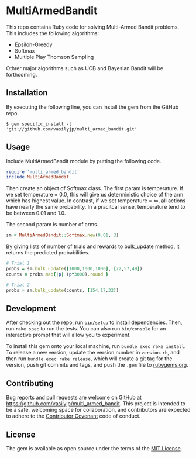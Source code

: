 # MultiArmedBandit

This repo contains Ruby code for solving Multi-Armed Bandit problems. This includes the following algorithms:

* Epsilon-Greedy
* Softmax
* Multiple Play Thomson Sampling

Othrer major algorithms such as UCB and Bayesian Bandit will be forthcoming.

## Installation

By executing the following line, you can install the gem from the GitHub repo.

    $ gem specific_install -l 'git://github.com/vasilyjp/multi_armed_bandit.git'


## Usage

Include MultiArmedBandit module by putting the following code.
```ruby
require 'multi_armed_bandit'
include MultiArmedBandit
```

Then create an object of Softmax class. The first param is temperature. If we set temperature = 0.0, this will give us deterministic choice of the arm which has highest value. In contrast, if we set temperature = ∞, all actions have nearly the same probability. In a pracitcal sense, temperature tend to be between 0.01 and 1.0.

The second param is number of arms.
```ruby
sm = MultiArmedBandit::Softmax.new(0.01, 3)
```

By giving lists of number of trials and rewards to bulk_update method, it returns the predicted probabilities.
```ruby
# Trial 1
probs = sm.bulk_update([1000,1000,1000], [72,57,49])
counts = probs.map{|p| (p*3000).round }

# Trial 2
probs = sm.bulk_update(counts, [154,17,32])
```

## Development

After checking out the repo, run `bin/setup` to install dependencies. Then, run `rake spec` to run the tests. You can also run `bin/console` for an interactive prompt that will allow you to experiment.

To install this gem onto your local machine, run `bundle exec rake install`. To release a new version, update the version number in `version.rb`, and then run `bundle exec rake release`, which will create a git tag for the version, push git commits and tags, and push the `.gem` file to [rubygems.org](https://rubygems.org).

## Contributing

Bug reports and pull requests are welcome on GitHub at https://github.com/vasilyjp/multi_armed_bandit. This project is intended to be a safe, welcoming space for collaboration, and contributors are expected to adhere to the [Contributor Covenant](contributor-covenant.org) code of conduct.


## License

The gem is available as open source under the terms of the [MIT License](http://opensource.org/licenses/MIT).


